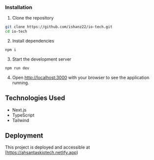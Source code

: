 
### Installation

1. Clone the repository
```bash
git clone https://github.com/ishanz22/io-tech.git
cd io-tech
```

2. Install dependencies
```bash
npm i
```

3. Start the development server
```bash
npm run dev
```

4. Open [http://localhost:3000](http://localhost:3000) with your browser to see the application running.

## Technologies Used

- Next.js
- TypeScript
- Tailwind

## Deployment

This project is deployed and accessible at [https://ahsantaskiotech.netlify.app)
